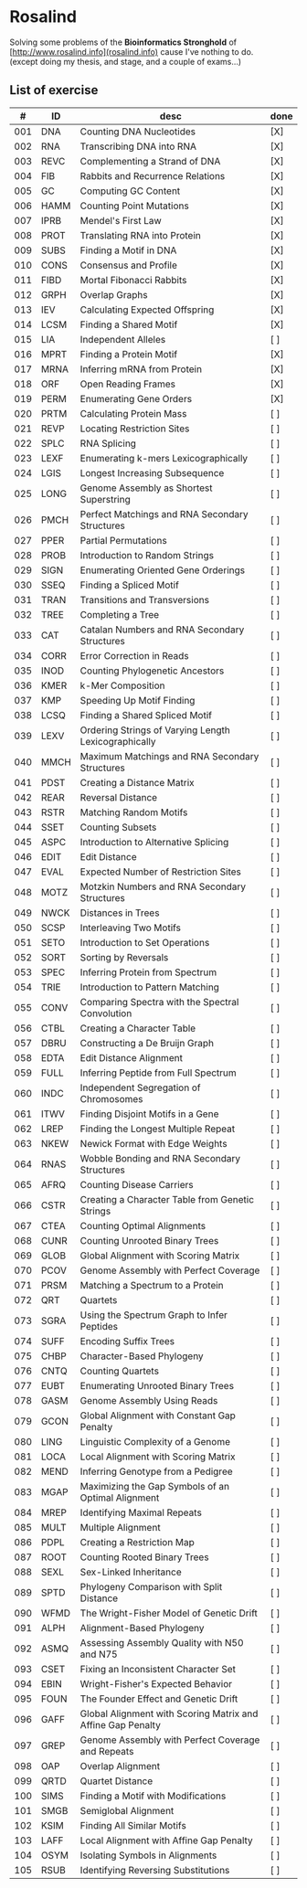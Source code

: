 # Rosalind

Solving some problems of the **Bioinformatics Stronghold** of [http://www.rosalind.info](rosalind.info) 
cause I've nothing to do.  
(except doing my thesis, and stage, and a couple of exams...)

## List of exercise

| #  | ID   |  desc | done |
| -- | ---  | -------------------------| -- |
|001 | DNA 	| Counting DNA Nucleotides | [X] |
|002 | RNA 	| Transcribing DNA into RNA | [X] |
|003 | REVC 	| Complementing a Strand of DNA | [X] |
|004 | FIB 	| Rabbits and Recurrence Relations | [X] |
|005 | GC 	| Computing GC Content | [X] |
|006 | HAMM 	| Counting Point Mutations | [X] |
|007 | IPRB 	| Mendel's First Law | [X] |
|008 | PROT 	| Translating RNA into Protein | [X] |
|009 | SUBS 	| Finding a Motif in DNA | [X] |
|010 | CONS 	| Consensus and Profile | [X] |
|011 | FIBD 	| Mortal Fibonacci Rabbits | [X] |
|012 | GRPH 	| Overlap Graphs | [X] |
|013 | IEV 	| Calculating Expected Offspring | [X] |
|014 | LCSM 	| Finding a Shared Motif | [X] |
|015 | LIA 	| Independent Alleles | [ ] |
|016 | MPRT 	| Finding a Protein Motif | [X] |
|017 | MRNA 	| Inferring mRNA from Protein | [X] |
|018 | ORF 	| Open Reading Frames | [X] |
|019 | PERM 	| Enumerating Gene Orders | [X] |
|020 | PRTM 	| Calculating Protein Mass | [ ] |
|021 | REVP 	| Locating Restriction Sites | [ ] |
|022 | SPLC 	| RNA Splicing | [ ] |
|023 | LEXF 	| Enumerating k-mers Lexicographically | [ ] |
|024 | LGIS 	| Longest Increasing Subsequence | [ ] |
|025 | LONG 	| Genome Assembly as Shortest Superstring | [ ] |
|026 | PMCH 	| Perfect Matchings and RNA Secondary Structures | [ ] |
|027 | PPER 	| Partial Permutations | [ ] |
|028 | PROB 	| Introduction to Random Strings | [ ] |
|029 | SIGN 	| Enumerating Oriented Gene Orderings | [ ] |
|030 | SSEQ 	| Finding a Spliced Motif | [ ] |
|031 | TRAN 	| Transitions and Transversions | [ ] |
|032 | TREE 	| Completing a Tree | [ ] |
|033 | CAT 	| Catalan Numbers and RNA Secondary Structures | [ ] |
|034 | CORR 	| Error Correction in Reads | [ ] |
|035 | INOD 	| Counting Phylogenetic Ancestors | [ ] |
|036 | KMER 	| k-Mer Composition | [ ] |
|037 | KMP 	| Speeding Up Motif Finding | [ ] |
|038 | LCSQ 	| Finding a Shared Spliced Motif | [ ] |
|039 | LEXV 	| Ordering Strings of Varying Length Lexicographically | [ ] |
|040 | MMCH 	| Maximum Matchings and RNA Secondary Structures | [ ] |
|041 | PDST 	| Creating a Distance Matrix | [ ] |
|042 | REAR 	| Reversal Distance | [ ] |
|043 | RSTR 	| Matching Random Motifs | [ ] |
|044 | SSET 	| Counting Subsets | [ ] |
|045 | ASPC 	| Introduction to Alternative Splicing | [ ] |
|046 | EDIT 	| Edit Distance | [ ] |
|047 | EVAL 	| Expected Number of Restriction Sites | [ ] |
|048 | MOTZ 	| Motzkin Numbers and RNA Secondary Structures | [ ] |
|049 | NWCK 	| Distances in Trees | [ ] |
|050 | SCSP 	| Interleaving Two Motifs | [ ] |
|051 | SETO 	| Introduction to Set Operations | [ ] |
|052 | SORT 	| Sorting by Reversals | [ ] |
|053 | SPEC 	| Inferring Protein from Spectrum | [ ] |
|054 | TRIE 	| Introduction to Pattern Matching | [ ] |
|055 | CONV 	| Comparing Spectra with the Spectral Convolution | [ ] |
|056 | CTBL 	| Creating a Character Table | [ ] |
|057 | DBRU 	| Constructing a De Bruijn Graph | [ ] |
|058 | EDTA 	| Edit Distance Alignment | [ ] |
|059 | FULL 	| Inferring Peptide from Full Spectrum | [ ] |
|060 | INDC 	| Independent Segregation of Chromosomes | [ ] |
|061 | ITWV 	| Finding Disjoint Motifs in a Gene | [ ] |
|062 | LREP 	| Finding the Longest Multiple Repeat | [ ] |
|063 | NKEW 	| Newick Format with Edge Weights | [ ] |
|064 | RNAS 	| Wobble Bonding and RNA Secondary Structures | [ ] |
|065 | AFRQ 	| Counting Disease Carriers | [ ] |
|066 | CSTR 	| Creating a Character Table from Genetic Strings | [ ] |
|067 | CTEA 	| Counting Optimal Alignments | [ ] |
|068 | CUNR 	| Counting Unrooted Binary Trees | [ ] |
|069 | GLOB 	| Global Alignment with Scoring Matrix | [ ] |
|070 | PCOV 	| Genome Assembly with Perfect Coverage | [ ] |
|071 | PRSM 	| Matching a Spectrum to a Protein | [ ] |
|072 | QRT 	| Quartets | [ ] |
|073 | SGRA 	| Using the Spectrum Graph to Infer Peptides | [ ] |
|074 | SUFF 	| Encoding Suffix Trees | [ ] |
|075 | CHBP 	| Character-Based Phylogeny | [ ] |
|076 | CNTQ 	| Counting Quartets | [ ] |
|077 | EUBT 	| Enumerating Unrooted Binary Trees | [ ] |
|078 | GASM 	| Genome Assembly Using Reads | [ ] |
|079 | GCON 	| Global Alignment with Constant Gap Penalty | [ ] |
|080 | LING 	| Linguistic Complexity of a Genome | [ ] |
|081 | LOCA 	| Local Alignment with Scoring Matrix | [ ] |
|082 | MEND 	| Inferring Genotype from a Pedigree | [ ] |
|083 | MGAP 	| Maximizing the Gap Symbols of an Optimal Alignment | [ ] |
|084 | MREP 	| Identifying Maximal Repeats | [ ] |
|085 | MULT 	| Multiple Alignment | [ ] |
|086 | PDPL 	| Creating a Restriction Map | [ ] |
|087 | ROOT 	| Counting Rooted Binary Trees | [ ] |
|088 | SEXL 	| Sex-Linked Inheritance | [ ] |
|089 | SPTD 	| Phylogeny Comparison with Split Distance | [ ] |
|090 | WFMD 	| The Wright-Fisher Model of Genetic Drift | [ ] |
|091 | ALPH 	| Alignment-Based Phylogeny | [ ] |
|092 | ASMQ 	| Assessing Assembly Quality with N50 and N75 | [ ] |
|093 | CSET 	| Fixing an Inconsistent Character Set | [ ] |
|094 | EBIN 	| Wright-Fisher's Expected Behavior | [ ] |
|095 | FOUN 	| The Founder Effect and Genetic Drift | [ ] |
|096 | GAFF 	| Global Alignment with Scoring Matrix and Affine Gap Penalty | [ ] |
|097 | GREP 	| Genome Assembly with Perfect Coverage and Repeats | [ ] |
|098 | OAP 	| Overlap Alignment | [ ] |
|099 | QRTD 	| Quartet Distance | [ ] |
|100 | SIMS 	| Finding a Motif with Modifications | [ ] |
|101 | SMGB 	| Semiglobal Alignment | [ ] |
|102 | KSIM 	| Finding All Similar Motifs | [ ] |
|103 | LAFF 	| Local Alignment with Affine Gap Penalty | [ ] |
|104 | OSYM 	| Isolating Symbols in Alignments | [ ] |
|105 | RSUB 	| Identifying Reversing Substitutions  | [ ] |
